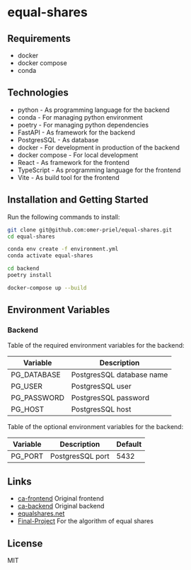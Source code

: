 # equal-shares

## Requirements

* docker
* docker compose
* conda

## Technologies

* python - As programming language for the backend
* conda - For managing python environment
* poetry - For managing python dependencies
* FastAPI - As framework for the backend
* PostgresSQL - As database
* docker - For development in production of the backend
* docker compose - For local development
* React - As framework for the frontend
* TypeScript - As programming language for the frontend
* Vite - As build tool for the frontend

## Installation and Getting Started

Run the following commands to install:

```bash
git clone git@github.com:omer-priel/equal-shares.git
cd equal-shares

conda env create -f environment.yml
conda activate equal-shares

cd backend
poetry install

docker-compose up --build
```

## Environment Variables

### Backend

Table of the required environment variables for the backend:

| Variable    | Description               |
|-------------|---------------------------|
| PG_DATABASE | PostgresSQL database name |
| PG_USER     | PostgresSQL user          |
| PG_PASSWORD | PostgresSQL password      |
| PG_HOST     | PostgresSQL host          |

Table of the optional environment variables for the backend:

| Variable | Description      | Default |
|----------|------------------|---------|
| PG_PORT  | PostgresSQL port | 5432    |


## Links

* [ca-frontend](https://github.com/ariel-research/cap-frontend)
  Original frontend
* [ca-backend](https://github.com/ariel-research/cap-backend)
  Original backend
* [equalshares.net](https://equalshares.net/)
* [Final-Project](https://github.com/ElhaiMansbach/Final-Project)
  For the algorithm of equal shares

## License

MIT
